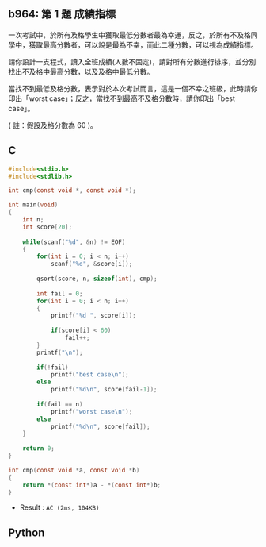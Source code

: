 ## b964: 第 1 題 成績指標
一次考試中，於所有及格學生中獲取最低分數者最為幸運，反之，於所有不及格同學中，獲取最高分數者，可以說是最為不幸，而此二種分數，可以視為成績指標。

請你設計一支程式，讀入全班成績(人數不固定)，請對所有分數進行排序，並分別找出不及格中最高分數，以及及格中最低分數。

當找不到最低及格分數，表示對於本次考試而言，這是一個不幸之班級，此時請你印出「worst case」；反之，當找不到最高不及格分數時，請你印出「best case」。

( 註：假設及格分數為 60 )。


## C
```C
#include<stdio.h>
#include<stdlib.h>

int cmp(const void *, const void *);

int main(void)
{
	int n;
	int score[20];
	
	while(scanf("%d", &n) != EOF)
	{
		for(int i = 0; i < n; i++)
			scanf("%d", &score[i]);
			
		qsort(score, n, sizeof(int), cmp);
		
		int fail = 0;
		for(int i = 0; i < n; i++)
		{
			printf("%d ", score[i]);
			
			if(score[i] < 60)
				fail++;
		}
		printf("\n");
		
		if(!fail)
			printf("best case\n");
		else
			printf("%d\n", score[fail-1]);
			
		if(fail == n)
			printf("worst case\n");
		else
			printf("%d\n", score[fail]);
	}
	
	return 0;
}

int cmp(const void *a, const void *b)
{
    return *(const int*)a - *(const int*)b;
}
```
 * Result : `AC (2ms, 104KB)`

## Python
